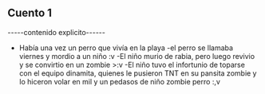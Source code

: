 ## Cuento 1
-----contenido explicito------
- Había una vez un perro que vivía en la playa
-el perro se llamaba viernes y mordio a un niño :v
-El niño murio de rabia, pero luego revivio y se convirtio en un zombie >:v
-El niño tuvo el infortunio de toparse con el equipo dinamita, quienes le pusieron TNT en su pansita zombie y lo hiceron volar en mil y un pedasos de niño zombie perro :,v

